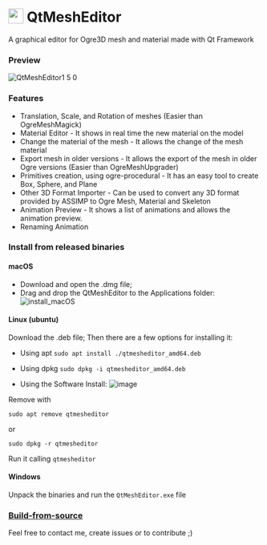 
# <img width=30 align="top" src="https://user-images.githubusercontent.com/996529/209745977-7b797223-46ce-4bce-aa70-707a88f2aaf2.png"> QtMeshEditor
A graphical editor for Ogre3D mesh and material made with Qt Framework

### Preview

![QtMeshEditor1 5 0](https://user-images.githubusercontent.com/996529/210196572-7b49da4c-c5db-406d-9ab4-7fa20bacb6ae.gif)

### Features
* Translation, Scale, and Rotation of meshes (Easier than OgreMeshMagick)
* Material Editor - It shows in real time the new material on the model
* Change the material of the mesh - It allows the change of the mesh material
* Export mesh in older versions - It allows the export of the mesh in older Ogre versions (Easier than OgreMeshUpgrader)
* Primitives creation, using ogre-procedural - It has an easy tool to create Box, Sphere, and Plane
* Other 3D Format Importer - Can be used to convert any 3D format provided by ASSIMP to Ogre Mesh, Material and Skeleton
* Animation Preview - It shows a list of animations and allows the animation preview.
* Renaming Animation

### Install from released binaries
#### macOS

* Download and open the .dmg file;
* Drag and drop the QtMeshEditor to the Applications folder:
![install_macOS](https://user-images.githubusercontent.com/996529/216797862-2592a40b-5f3d-4907-bcad-dc1feae4ff2f.gif)

#### Linux (ubuntu)

Download the .deb file;
Then there are a few options for installing it:
* Using apt
`sudo apt install ./qtmesheditor_amd64.deb`

* Using dpkg
`sudo dpkg -i qtmesheditor_amd64.deb`

* Using the Software Install:
![image](https://user-images.githubusercontent.com/996529/216799515-51494c16-c420-4535-a898-5b915a340c88.png)

Remove with 

`sudo apt remove qtmesheditor`

or

`sudo dpkg -r qtmesheditor`

Run it calling `qtmesheditor`

#### Windows
Unpack the binaries and run the `QtMeshEditor.exe` file

### [Build-from-source](https://github.com/fernandotonon/QtMeshEditor/wiki/How-to-build)

Feel free to contact me, create issues or to contribute ;)
